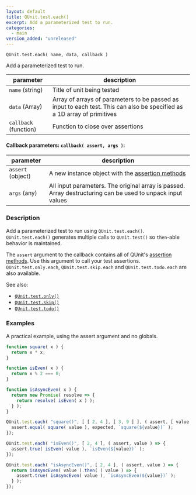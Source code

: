 ```yaml
---
layout: default
title: QUnit.test.each()
excerpt: Add a parameterized test to run.
categories:
  - main
version_added: "unreleased"
---
```


`QUnit.test.each( name, data, callback )`

Add a parameterized test to run.

| parameter | description |
|-----------|-------------|
| `name` (string) | Title of unit being tested |
| `data` (Array) | Array of arrays of parameters to be passed as input to each test. This can also be specified as a 1D array of primitives |
| `callback` (function) | Function to close over assertions |

#### Callback parameters: `callback( assert, args )`:

| parameter | description |
|-----------|-------------|
| `assert` (object) | A new instance object with the [assertion methods](../assert/index.md) |
| `args` (any) | All input parameters. The original array is passed. Array destructuring can be used to unpack input values |

### Description

Add a parameterized test to run using `QUnit.test.each()`. `QUnit.test.each()` generates multiple calls to `QUnit.test()` so `then`-able behavior is maintained.


The `assert` argument to the callback contains all of QUnit's [assertion methods](../assert/index.md). Use this argument to call your test assertions.
`QUnit.test.only.each`, `QUnit.test.skip.each` and `QUnit.test.todo.each` are also available.

See also:
* [`QUnit.test.only()`](./test.only.md)
* [`QUnit.test.skip()`](./test.skip.md)
* [`QUnit.test.todo()`](./test.todo.md)


### Examples

A practical example, using the assert argument and no globals.

```js
function square( x ) {
  return x * x;
}

function isEven( x ) {
  return x % 2 === 0;
}

function isAsyncEven( x ) {
  return new Promise( resolve => {
    return resolve( isEven( x ) );
  } );
}

QUnit.test.each( "square()", [ [ 2, 4 ], [ 3, 9 ] ], ( assert, [ value, expected ] ) => {
  assert.equal( square( value ), expected, `square(${value})` );
});

QUnit.test.each( "isEven()", [ 2, 4 ], ( assert, value ) => {
  assert.true( isEven( value ), `isEven(${value})` );
});

QUnit.test.each( "isAsyncEven()", [ 2, 4 ], ( assert, value ) => {
  return isAsyncEven( value ).then( ( value ) => {
    assert.true( isAsyncEven( value ), `isAsyncEven(${value})` );
  } );
});
```
